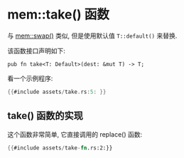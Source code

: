 # mem::take() 函数

与 [mem::swap()](swap.md) 类似, 但是使用默认值 `T::default()` 来替换.

该函数接口声明如下:

```rust, no_run
pub fn take<T: Default>(dest: &mut T) -> T;
```

看一个示例程序:

```rust
{{#include assets/take.rs:5: }}
```

## take() 函数的实现

这个函数非常简单, 它直接调用的 replace() 函数:

```rust
{{#include assets/take-fn.rs:2:}}
```